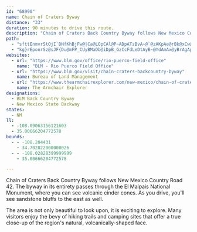 ```yaml
---
id: "68990"
name: Chain of Craters Byway
distance: "33"
duration: 90 minutes to drive this route.
description: "Chain of Craters Back Country Byway follows New Mexico County Road 42, showcasing the Chain of Craters and providing access to the Continental Divide Trail and to other attractions."
path:
  - "sfttEnmvrStOjI`DHfKhBjFw@|Ca@LOpCAl@P~ADpATzBvA~@`@zAKpAe@rBk@xCw@hFUbDj@dEp@lC`ApIdGlA^z@hApA`Mt@bF`AjDtA~BLtCcApa@m@lM_@tO[xBgBdGPxAhC~CbDfABVz@fAl@NLp@lAnB~CxKpBbFv@v@pB`A~BtClFtVvAxD^bAdE`N|CzFlD`IzBvDhGtG?TlO|Q~ObIzJfALd@hBp@zNnAnEz@z@Pp@ShA]zAKhBb@xA^`IpAP`@zATjCtClAv@lHjDzAtClBdC~Ap@rCvBNLlErBdGPlCd@tClAzBzClDjHbHbIrGbFfDtD~@`@vB?pGThE~BtBxBvFfHtErJzCrBzDf@~@j@zAnBtClBzDhAzDj@lFvHLj@WbCZrAbB`@dBOpApAlCl@l@^x@q@z@IpFqDhAa@z@}@pBuDzBq@tBmAhDq@bDaAlByBh@BbCv@~E`@vDvAvHv@fA`@v@p@lBvDt@BzE}AbFq@zEIzEcBpG}@dG[hIqA~DsBvJiJbEsBpC}@hGeC~CcC~DyBpDmElDwAGwDm@iCLgEbBm@pByChA}@vDUn@|@d@p@hFtDpB|@pAhB~GtDzF|HhG`E~CJt@p@z@bBvCdMf@dGl@bBdV~[b@z@~AnB~@d@hB?FOzA[lAk@hB[~CPpIm@rKIjA[rGO~Ad@pAId@sAlAS|@Fp@bBt@d@~@PdE_BfC@lCp@rG?PNb@lE~AhCdDxApAHp@Ul@q@~Aq@hCUfCmAp@?hCnBhHpAlB?zF_DlC{Cp@UlB?lDhBfGdLh@d@lCZbFhBlBDvBfAfCzD~ApDhBnBzFjDbDjHhB~BbJ`IdJjDtL~FvLdIlBzBHdDx@pIz@rAlBv@lApAhCDxBbF~AlAl@`Az@dD~@nBz@`AzE`DbCrBhGjHTlAlAd@tBzAdAr@lKD~@O~J?rLvAtDa@zFgArBJjA`@zBvAzB?~IzHdGvDfBHzG}AzB[p@bAz@j@lEpAtDl@hFjDlH~ChEv@vIbFtBTzCfAl@QX_@`Cw@bH_DvCQt@Ub@?zFjChD?bBcAdEEbMrA~IhBzCZVd@lADbAd@l@zDz@p@x@Zl@UdAwApF?lFfAbClAv@z@fBdGl@zDlCpAz@PvTxFbF?`LyAbC`@pAmIVO?iCx@wDr@OtFcF~@}Al@gEtAcBdCqApCQhCk@zAq@p@q@JoCYkDX}AhBkDvCoKl@sFb@iPCoCt@sEhBaEzJoPfCgArC_CbAuClAyBhGgFbIsFzEsBlByAPgAbA}AzHiOdDkEPaAB_B_BeIMwDzCmNvGmKlDeLzAuHbA}Nz@kHfAgEvCaFbFeG`EeLx@kElDeLZgBl@qIZuBl@qAhDaE~AcE|CiPh@iKlBcKb@kHrCgJl@q@~CiL~@oFvBwRxD}T~BgKEgErBeHfBgMVkMfC_IpBgNpAyE~GwNdBsFbA{HhE{Q?sAi@aEv@aAfAUZg@bAqELiGzC}RfBeHpCqDnBuD|D_Ld@KCwA~A}IeA}AQwAl@gAzBa@lAsBxB_MZkHbDaWRmIt@_HHcO[gAQsBbBwEl@mET_LZsBhCqI~@mBlEkQ^{DdGa_@x@kI"
  - "kg}rEponrSz@sJF{Du@mFP_CUyBMaDb@iDpB_GzCcFdLeDtAyB~@YdAmAx@yBrAgAp@OzD}DtBuDdEcFlCgA~A}BpC{C~DmBzEuGlBmBxBaAdB?~IkC~LY^[`BEtBmAhDu@bN["
websites:
  - url: "https://www.blm.gov/office/rio-puerco-field-office"
    name: "BLM - Rio Puerco Field Office"
  - url: "https://www.blm.gov/visit/chain-craters-backcountry-byway"
    name: Bureau of Land Management
  - url: "https://www.thearmchairexplorer.com/new-mexico/chain-of-craters-back-country-byway.php"
    name: The Armchair Explorer
designations:
  - BLM Back Country Byway
  - New Mexico State Backway
states:
  - NM
ll:
  - -108.09063156121603
  - 35.00666204772578
bounds:
  - - -108.204431
    - 34.702822000000026
  - - -108.02828399999999
    - 35.00666204772578

---
```


Chain of Craters Back Country Byway follows New Mexico Country Road 42. The byway in its entirety passes through the El Malpais National Monument, where you can see volcanic cinder cones. As you drive, you'll see sandstone bluffs to the east as well.

The area is not only beautiful to look upon, it is exciting to explore. Many visitors enjoy the bevy of hiking trails and camping sites that offer a true close-up of the region's natural, volcanically-shaped face.
